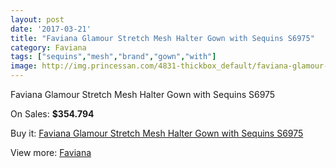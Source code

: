 ```yaml
---
layout: post
date: '2017-03-21'
title: "Faviana Glamour Stretch Mesh Halter Gown with Sequins S6975"
category: Faviana
tags: ["sequins","mesh","brand","gown","with"]
image: http://img.princessan.com/4831-thickbox_default/faviana-glamour-stretch-mesh-halter-gown-with-sequins-s6975.jpg
---
```

Faviana Glamour Stretch Mesh Halter Gown with Sequins S6975

On Sales: **$354.794**
<a href="https://www.princessan.com/en/faviana/2251-faviana-glamour-stretch-mesh-halter-gown-with-sequins-s6975.html"><amp-img layout="responsive" width="600" height="600" src="//img.princessan.com/4831-thickbox_default/faviana-glamour-stretch-mesh-halter-gown-with-sequins-s6975.jpg" alt="Faviana Glamour Stretch Mesh Halter Gown with Sequins S6975 0" /></a>

Buy it: [Faviana Glamour Stretch Mesh Halter Gown with Sequins S6975](https://www.princessan.com/en/faviana/2251-faviana-glamour-stretch-mesh-halter-gown-with-sequins-s6975.html "Faviana Glamour Stretch Mesh Halter Gown with Sequins S6975")

View more: [Faviana](https://www.princessan.com/en/19-faviana "Faviana")